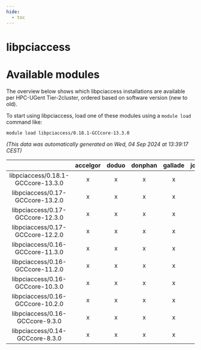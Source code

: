 ```yaml
---
hide:
  - toc
---
```


libpciaccess
============

# Available modules


The overview below shows which libpciaccess installations are available per HPC-UGent Tier-2cluster, ordered based on software version (new to old).

To start using libpciaccess, load one of these modules using a `module load` command like:

```shell
module load libpciaccess/0.18.1-GCCcore-13.3.0
```

*(This data was automatically generated on Wed, 04 Sep 2024 at 13:39:17 CEST)*  

| |accelgor|doduo|donphan|gallade|joltik|shinx|skitty|
| :---: | :---: | :---: | :---: | :---: | :---: | :---: | :---: |
|libpciaccess/0.18.1-GCCcore-13.3.0|x|x|x|x|x|x|x|
|libpciaccess/0.17-GCCcore-13.2.0|x|x|x|x|x|x|x|
|libpciaccess/0.17-GCCcore-12.3.0|x|x|x|x|x|x|x|
|libpciaccess/0.17-GCCcore-12.2.0|x|x|x|x|x|x|x|
|libpciaccess/0.16-GCCcore-11.3.0|x|x|x|x|x|x|x|
|libpciaccess/0.16-GCCcore-11.2.0|x|x|x|x|x|-|x|
|libpciaccess/0.16-GCCcore-10.3.0|x|x|x|x|x|-|x|
|libpciaccess/0.16-GCCcore-10.2.0|x|x|x|x|x|-|x|
|libpciaccess/0.16-GCCcore-9.3.0|x|x|x|x|x|-|x|
|libpciaccess/0.14-GCCcore-8.3.0|x|x|x|x|x|-|x|
